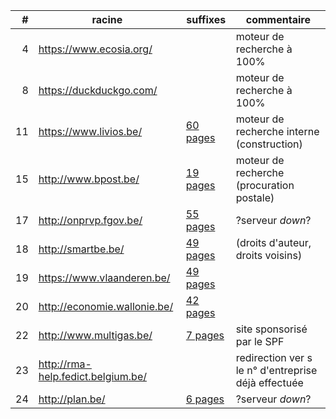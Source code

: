 | # | racine | suffixes | commentaire |
| ---: | --- | --- | --- |
| 4 | https://www.ecosia.org/ | &nbsp; | moteur de recherche à 100% |
| 8 | https://duckduckgo.com/ | &nbsp; | moteur de recherche à 100% |
| 11 | https://www.livios.be/ | [60 pages](011-livios.pdf) | moteur de recherche interne (construction) |
| 15 | http://www.bpost.be/ | [19 pages](015-bpost.pdf) | moteur de recherche (procuration postale) |
| 17 | http://onprvp.fgov.be/ | [55 pages](017-onprvp.pdf) | ?serveur *down*? |
| 18 | http://smartbe.be/ | [49 pages](018-smartbe.pdf) | (droits d'auteur, droits voisins) |
| 19 | https://www.vlaanderen.be/ | [49 pages](019-vlaanderen.pdf) | &nbsp; |
| 20 | http://economie.wallonie.be/ | [42 pages](020-economie-wallonie.pdf) | &nbsp; |
| 22 | http://www.multigas.be/ | [7 pages](022-multigas.pdf) | site sponsorisé par le SPF |
| 23 | http://rma-help.fedict.belgium.be/ | &nbsp; | redirection ver s le n° d'entreprise déjà effectuée |
| 24 | http://plan.be/ | [6 pages](024-plan.pdf) | ?serveur *down*? |



